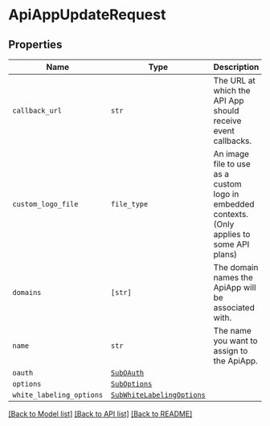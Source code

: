 # ApiAppUpdateRequest



## Properties
Name | Type | Description | Notes
------------ | ------------- | ------------- | -------------
| `callback_url` | ```str``` |  The URL at which the API App should receive event callbacks.  |  |
| `custom_logo_file` | ```file_type``` |  An image file to use as a custom logo in embedded contexts. (Only applies to some API plans)  |  |
| `domains` | ```[str]``` |  The domain names the ApiApp will be associated with.  |  |
| `name` | ```str``` |  The name you want to assign to the ApiApp.  |  |
| `oauth` | [```SubOAuth```](SubOAuth.md) |    |  |
| `options` | [```SubOptions```](SubOptions.md) |    |  |
| `white_labeling_options` | [```SubWhiteLabelingOptions```](SubWhiteLabelingOptions.md) |    |  |

[[Back to Model list]](../README.md#documentation-for-models) [[Back to API list]](../README.md#documentation-for-api-endpoints) [[Back to README]](../README.md)


